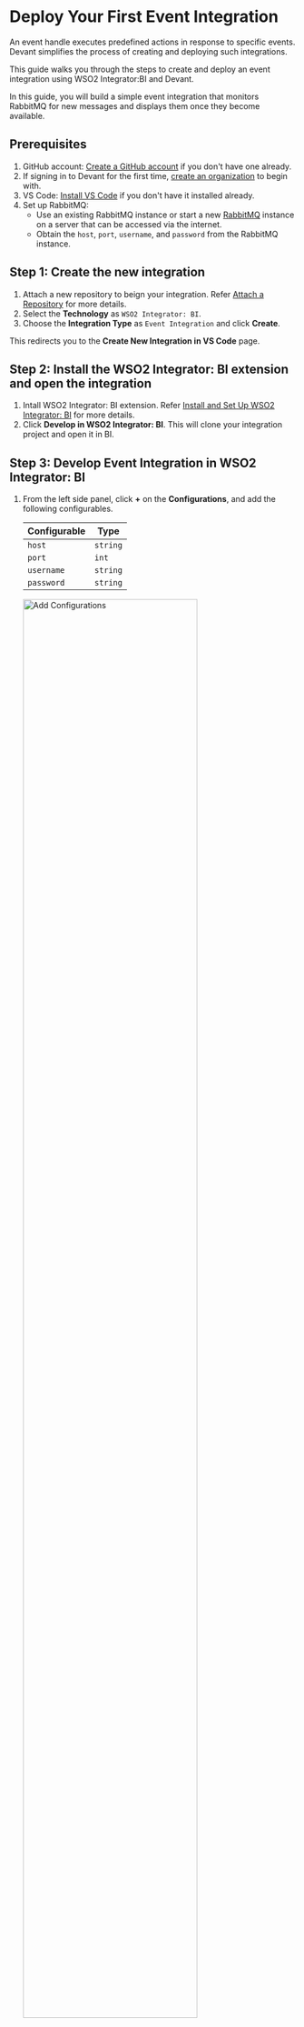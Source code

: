 # Deploy Your First Event Integration

An event handle executes predefined actions in response to specific events. Devant simplifies the process of creating and deploying such integrations.

This guide walks you through the steps to create and deploy an event integration using WSO2 Integrator:BI and Devant.

In this guide, you will build a simple event integration that monitors RabbitMQ for new messages and displays them once they become available.

## Prerequisites

1. GitHub account: [Create a GitHub account](https://github.com/signup) if you don't have one already.
2. If signing in to Devant for the first time, [create an organization](../references/create-an-organization.md) to begin with.
3. VS Code: [Install VS Code](https://code.visualstudio.com/download) if you don't have it installed already.
4. Set up RabbitMQ:
    - Use an existing RabbitMQ instance or start a new [RabbitMQ](https://www.rabbitmq.com/download.html) instance on a server that can be accessed via the internet.
    - Obtain the `host`, `port`, `username`, and `password` from the RabbitMQ instance.

## Step 1: Create the new integration

1. Attach a new repository to beign your integration. Refer [Attach a Repository](../references/attach-a-repository.md) for more details.
2. Select the **Technology** as `WSO2 Integrator: BI`.
3. Choose the **Integration Type** as `Event Integration` and click **Create**.

This redirects you to the **Create New Integration in VS Code** page. 

## Step 2: Install the WSO2 Integrator: BI extension and open the integration

1. Intall WSO2 Integrator: BI extension. Refer [Install and Set Up WSO2 Integrator: BI](../references/install-and-setup-wso2-integrator-bi.md) for more details.
2. Click **Develop in WSO2 Integrator: BI**. This will clone your integration project and open it in BI.

## Step 3: Develop Event Integration in WSO2 Integrator: BI

1. From the left side panel, click **+** on the **Configurations**, and add the following configurables.

    | Configurable        | Type       |
    |---------------------|------------|
    | `host`              | `string`   |
    | `port`              | `int`      |
    | `username`          | `string`   |
    | `password`          | `string`   |
    
    <a href="{{base_path}}/assets/img/get-started/deploy-your-first-event-integration/add-configurables.gif"><img src="{{base_path}}/assets/img/get-started/deploy-your-first-event-integration/add-configurables.gif" alt="Add Configurations" width="80%"></a>

2. Go to the **Design View** by clicking the Home icon on the top left corner and click **Add Artifact**.
3. Select **RabbitMQ Event Handler**. Choosing the **Event Integration** from the Devant console disables the other options.
4. Provide the name of the **RabbitMQ Configuration** as `eventListener`.
5. Select previously defined `host` and `port` configuration variables for the **Host** and **Port**.
6. Then, expand the **Advanced Configurations** and enter the following configurables. Then click **Next**.

    | Field                   | Value        |
    |-------------------------|--------------|
    | **username**            | `username`   |
    | **password**            | `password`   |

7. Add `Orders` as the **Queue Name** and click **Create**. If there is no queue named `Orders` in RabbitMQ server, this will create a new queue with this name. 

    <a href="{{base_path}}/assets/img/get-started/deploy-your-first-event-integration/add-event-listener.gif"><img src="{{base_path}}/assets/img/get-started/deploy-your-first-event-integration/add-event-listener.gif" alt="Add Configurations" width="80%"></a>

8. In the **Design** view, click the `onMessage` function box. It will redirect you to the flow diagram view.
9. Click the plus icon after the **Start** node to open the node panel.
10. Add a **Log Info** node with the **Msg** as `message.toString()`. 

    <a href="{{base_path}}/assets/img/get-started/deploy-your-first-event-integration/implement-event-handler.gif"><img src="{{base_path}}/assets/img/get-started/deploy-your-first-event-integration/implement-event-handler.gif" alt="Add Configurations" width="80%"></a>

## Step 4: Push to Devant

1. Click the **Source Control** icon on the sidebar.
2. Click **+** to stage all changes.
3. Add an appropriate commit message and commit.
4. Click **Sync Changes** to push the changes to remote.
5. Go back to the **Design** view using the back arrow in the top left corner.
6. From the right side panel, click the **View in Devant** to view this integration in Devant.

## Step 3: Test the integration

1. Once you push the changes, the overview page of the Devant File Integration will automatically refresh and show you the **Latest Commit** and automatically build and show the **Build Status**.

    !!! note
        The build process may take some time. Once complete, the build status changes to **Success**. You can see the Build History by clicking **Build** in the left navigation.

2. Once the **Build Status** shows `Build completed`, click on `Configure to Continue` and details of RabbitMQ instance.

3. Send a sales order message to the **Orders** on the RabbitMQ server. You can send a sample sales order message similar to the following:

    ```json
    {
        "order_id": "12345",
        "customer_name": "John Doe",
        "product": "Widget",
        "quantity": 10,
        "total_amount": 100.00
    }
    ```

4. Observe the logs:
    - You can view the order message in the logs pane of the development card.

5. After successfully testing, you can promote your event integration to production by clicking the **Promote** button.

Now you have gained hands-on experience in creating, configuring, deploying, and testing an event integration.
